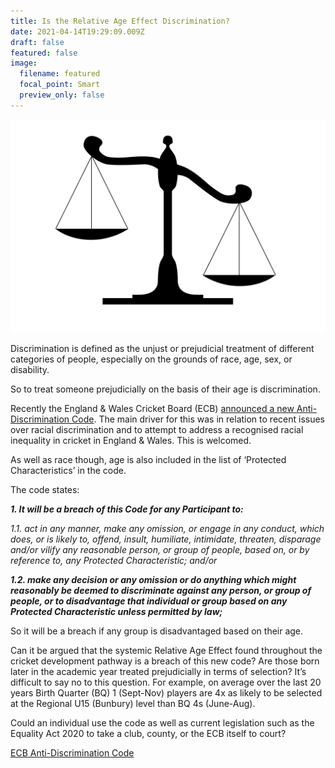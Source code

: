 ```yaml
---
title: Is the Relative Age Effect Discrimination?
date: 2021-04-14T19:29:09.009Z
draft: false
featured: false
image:
  filename: featured
  focal_point: Smart
  preview_only: false
---
```

![](2drs3rq.jpg)

Discrimination is defined as the unjust or prejudicial treatment of different categories of people, especially on the grounds of race, age, sex, or disability.

So to treat someone prejudicially on the basis of their age is discrimination.

Recently the England & Wales Cricket Board (ECB) [announced a new Anti-Discrimination Code](https://www.ecb.co.uk/england/men/news/2096452/ecb-reaffirms-its-commitment-to-stamp-out-discrimination-and-make-cricket-more-inclusive-and-diverse). The main driver for this was in relation to recent issues over racial discrimination and to attempt to address a recognised racial inequality in cricket in England & Wales. This is welcomed.

As well as race though, age is also included in the list of ‘Protected Characteristics’ in the code.

The code states:

***1. It will be a breach of this Code for any Participant to:***

*1.1. act in any manner, make any omission, or engage in any conduct, which does, or is likely to, offend, insult, humiliate, intimidate, threaten, disparage and/or vilify any reasonable person, or group of people, based on, or by reference to, any Protected Characteristic; and/or*

***1.2. make any decision or any omission or do anything which might reasonably be deemed to discriminate against any person, or group of people, or to disadvantage that individual or group based on any Protected Characteristic unless permitted by law;***

So it will be a breach if any group is disadvantaged based on their age.

Can it be argued that the systemic Relative Age Effect found throughout the cricket development pathway is a breach of this new code? Are those born later in the academic year treated prejudicially in terms of selection? It’s difficult to say no to this question. For example, on average over the last 20 years Birth Quarter (BQ) 1 (Sept-Nov) players are 4x as likely to be selected at the Regional U15 (Bunbury) level than BQ 4s (June-Aug).

Could an individual use the code as well as current legislation such as the Equality Act 2020 to take a club, county, or the ECB itself to court?

[ECB Anti-Discrimination Code](https://resources.ecb.co.uk/ecb/document/2021/03/16/f0036503-deaa-4b81-874d-7e027d7d4617/24.ECB-Anti-Discrimination-Code-2021-vF.pdf)